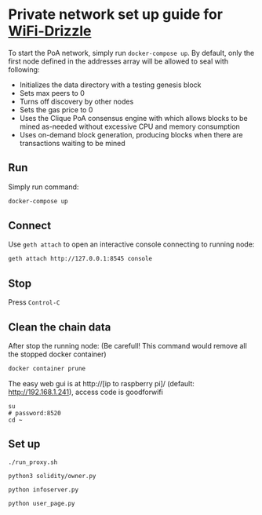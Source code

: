 # Private network set up guide for [WiFi-Drizzle](https://github.com/Airine/WiFi-Drizzle)

To start the PoA network, simply run `docker-compose up`. By default, only the
first node defined in the addresses array will be allowed to seal with following:

- Initializes the data directory with a testing genesis block
- Sets max peers to 0
- Turns off discovery by other nodes
- Sets the gas price to 0
- Uses the Clique PoA consensus engine with which allows blocks to be mined as-needed without excessive CPU and memory consumption
- Uses on-demand block generation, producing blocks when there are transactions waiting to be mined

## Run

Simply run command:
```bash
docker-compose up
```

## Connect

Use `geth attach` to open an interactive console connecting to running node:
```bash
geth attach http://127.0.0.1:8545 console
```

## Stop

Press `Control-C`

## Clean the chain data

After stop the running node: (Be carefull! This command would remove all the stopped docker container)
```bash
docker container prune
```


The easy web gui is at http://[ip to raspberry pi]/ (default: http://192.168.1.241), access code is goodforwifi
```
su
# password:8520
cd ~
```

## Set up

```
./run_proxy.sh

python3 solidity/owner.py

python infoserver.py

python user_page.py
```